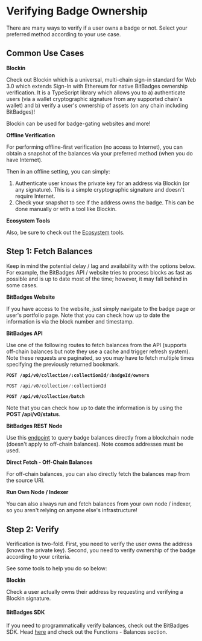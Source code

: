 # Verifying Badge Ownership

There are many ways to verify if a user owns a badge or not. Select your preferred method according to your use case.

## Common Use Cases

**Blockin**

Check out Blockin which is a universal, multi-chain sign-in standard for Web 3.0 which extends Sign-In with Ethereum for native BitBadges ownership verification. It is a TypeScript library which allows you to a) authenticate users (via a wallet cryptographic signature from any supported chain's wallet) and b) verify a user's ownership of assets (on any chain including BitBadges)!

Blockin can be used for badge-gating websites and more!

**Offline Verification**

For performing offline-first verification (no access to Internet), you can obtain a snapshot of the balances via your preferred method (when you do have Internet).

Then in an offline setting, you can simply:

1. Authenticate user knows the private key for an address via Blockin (or any signature). This is a simple cryptographic signature and doesn't require Internet.
2. Check your snapshot to see if the address owns the badge. This can be done manually or with a tool like Blockin.

**Ecosystem Tools**

Also, be sure to check out the [Ecosystem](../../overview/ecosystem.md) tools.



## Step 1: Fetch Balances

Keep in mind the potential delay / lag and availability with the options below. For example, the BitBadges API / website tries to process blocks as fast as possible and is up to date most of the time; however, it may fall behind in some cases.

**BitBadges Website**

If you have access to the website, just simply navigate to the badge page or user's portfolio page. Note that you can check how up to date the information is via the block number and timestamp.

**BitBadges API**

Use one of the following routes to fetch balances from the API (supports off-chain balances but note they use a cache and trigger refresh system). Note these requests are paginated, so you may have to fetch multiple times specifying the previously returned bookmark.

<pre class="language-typescript"><code class="lang-typescript"><strong>POST /api/v0/collection/:collectionId/:badgeId/owners
</strong></code></pre>

```typescript
POST /api/v0/collection/:collectionId
```

<pre class="language-typescript"><code class="lang-typescript"><strong>POST /api/v0/collection/batch
</strong></code></pre>



Note that you can check how up to date the information is by using the **POST /api/v0/status**.

**BitBadges REST Node**

Use this [endpoint](https://bitbadges.github.io/bitbadges-openapi-rest-docs/#bitbadgesBitbadgeschainBadgesGetBalance) to query badge balances directly from a blockchain node (doesn't apply to off-chain balances). Note cosmos addresses must be used.

**Direct Fetch - Off-Chain Balances**

For off-chain balances, you can also directly fetch the balances map from the source URI.

**Run Own Node / Indexer**

You can also always run and fetch balances from your own node / indexer, so you aren't relying on anyone else's infrastructure!





## Step 2: Verify&#x20;

Verification is two-fold. First, you need to verify the user owns the address (knows the private key).  Second, you need to verify ownership of the badge according to your criteria.

See some tools to help you do so below:

**Blockin**

Check a user actually owns their address by requesting and verifying a Blockin signature.

#### **BitBadges SDK**

If you need to programmatically verify balances, check out the BitBadges SDK. Head [here](https://bitbadges.github.io/bitbadgesjs/packages/utils/docs/modules.html) and check out the Functions - Balances section.

